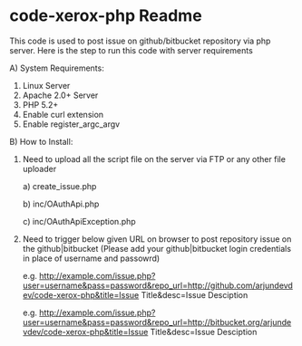 code-xerox-php Readme
==============

This code is used to post issue on github/bitbucket repository via php server. Here is the step to run this code with server requirements


A) System Requirements:

1. Linux Server
2. Apache 2.0+ Server
3. PHP 5.2+
4. Enable curl extension
5. Enable register_argc_argv


B) How to Install:

1. Need to upload all the script file on the server via FTP or any other file uploader

   a) create_issue.php

   b) inc/OAuthApi.php

   c) inc/OAuthApiException.php


2. Need to trigger below given URL on browser to post repository issue on the github|bitbucket (Please add your github|bitbucket login credentials in place of username and passowrd)

   e.g. http://example.com/issue.php?user=username&pass=password&repo_url=http://github.com/arjundevdev/code-xerox-php&title=Issue Title&desc=Issue Desciption
   
   e.g. http://example.com/issue.php?user=username&pass=password&repo_url=http://bitbucket.org/arjundevdev/code-xerox-php&title=Issue Title&desc=Issue Desciption
